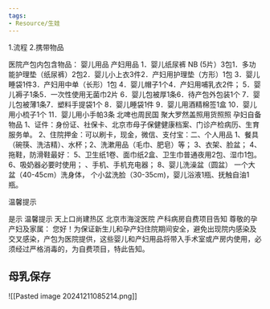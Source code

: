 ```yaml
---
tags:
- Resource/生娃
---
```



1.流程
2.携带物品

医院产包内包含物品：
婴儿用品  产妇用品
1．婴儿纸尿裤 NB (5片）3包1．多功能护理垫（纸尿裤）2包2．婴儿小上衣3件2．产妇用护理垫（方形）1包
3．婴儿睡袋1件3．产妇用中单（长形）1包
4．婴儿帽子1个4．产妇用哺乳衣2件；
5．婴儿褥子1条5．一次性使用无菌巾2片
6．婴儿包被厚1条6．待产包外包装1个
7．婴儿包被薄1条7．塑料手提袋1个
8．婴儿睡袋1件
9．婴儿用酒精棉签1盒
10．婴儿用小梳子1个
11．婴儿用小手帕3条
北啤也周民国
聚大罗然盖照用货照照
孕妇自备物品
1、证件：身份证、社保卡、北京市母子保健健康档案、门诊产检病历、生育服务单。
2、住院押金：可以刷卡，现金，微信、支付宝：二、个人用品
1、餐具（碗筷、洗洁精）、水杯；2、洗漱用品（毛巾、肥皂）等；
3、衣架、脸盆；
4、拖鞋，防滑鞋最好：
5、卫生纸1卷、面巾纸2盒、卫生巾普通夜用2包、湿巾1包。
6、吸奶器必要时使用；
、手机、手机充电器；
8、婴儿洗澡盆（圆盆）
一个大盆（40-45cm）洗身体，
个小盆洗脸（30-35cm)，婴儿浴液1瓶、抚触自油1瓶。

温馨提示

是示 温馨提示
天上口尚建热区
北京市海淀医院
产科病房自费项目告知
尊敬的孕产妇及家属：
您好！为保证新生儿和孕产妇住院期间安全，避免出现院内感染及交叉感染，产包为医院提供，这些婴儿和产妇用品将带入手术室或产房内使用，必须经过严格消毒的，为自费项目，特此告知。

## 母乳保存

![[Pasted image 20241211085214.png]]